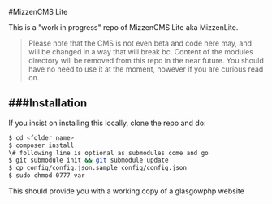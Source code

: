 #MizzenCMS Lite

This is a "work in progress" repo of MizzenCMS Lite aka MizzenLite.

> Please note that the CMS is not even beta and code here may,
and will be changed in a way that will break bc.
> Content of the modules directory will be removed from this repo in the near
future.
> You should have no need to use it at the moment, however if you are curious
read on.

###Installation
----

If you insist on installing this locally, clone the repo and do:

```bash
$ cd <folder_name>
$ composer install
\# following line is optional as submodules come and go
$ git submodule init && git submodule update
$ cp config/config.json.sample config/config.json
$ sudo chmod 0777 var
```

This should provide you with a working copy of a glasgowphp website
